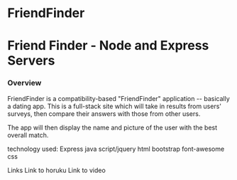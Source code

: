 # FriendFinder

# Friend Finder - Node and Express Servers

### Overview

FriendFinder is a compatibility-based "FriendFinder" application -- basically a dating app.
 This is a full-stack site which will take in results from  users' surveys, then compare their answers with those from other users. 
 
 The app will then display the name and picture of the user with the best overall match.

technology used:
  Express 
  java script/jquery 
  html
  bootstrap 
  font-awesome
  css


  Links
   Link to horuku
   Link to video
   

